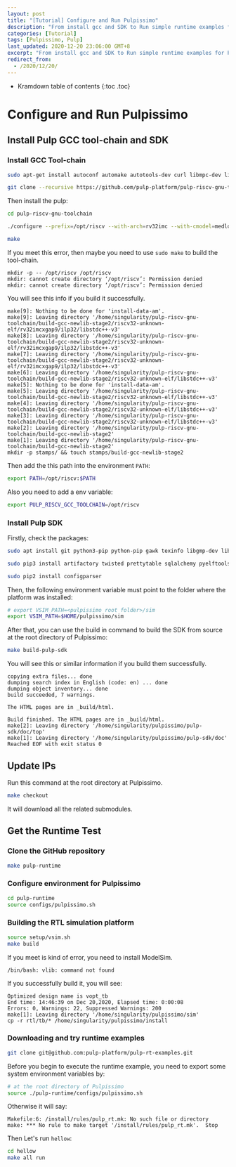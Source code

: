 ```yaml
---
layout: post
title: "[Tutorial] Configure and Run Pulpissimo"
description: "From install gcc and SDK to Run simple runtime examples for Pulpissimo"
categories: [Tutorial]
tags: [Pulpissimo, Pulp]
last_updated: 2020-12-20 23:06:00 GMT+8
excerpt: "From install gcc and SDK to Run simple runtime examples for Pulpissimo"
redirect_from:
  - /2020/12/20/
---
```


* Kramdown table of contents
{:toc .toc}
# Configure and Run Pulpissimo

## Install Pulp GCC tool-chain and SDK

### Install GCC Tool-chain

```bash
sudo apt-get install autoconf automake autotools-dev curl libmpc-dev libmpfr-dev libgmp-dev gawk build-essential bison flex texinfo gperf libtool patchutils bc zlib1g-dev

git clone --recursive https://github.com/pulp-platform/pulp-riscv-gnu-toolchain
```

Then install the pulp:

```bash
cd pulp-riscv-gnu-toolchain

./configure --prefix=/opt/riscv --with-arch=rv32imc --with-cmodel=medlow --enable-multilib

make
```

If you meet this error, then maybe you need to use `sudo make` to build the tool-chain.

```
mkdir -p -- /opt/riscv /opt/riscv
mkdir: cannot create directory ‘/opt/riscv’: Permission denied
mkdir: cannot create directory ‘/opt/riscv’: Permission denied
```

You will see this info if you build it successfully.

```
make[9]: Nothing to be done for 'install-data-am'.
make[9]: Leaving directory '/home/singularity/pulp-riscv-gnu-toolchain/build-gcc-newlib-stage2/riscv32-unknown-elf/rv32imcxgap9/ilp32/libstdc++-v3'
make[8]: Leaving directory '/home/singularity/pulp-riscv-gnu-toolchain/build-gcc-newlib-stage2/riscv32-unknown-elf/rv32imcxgap9/ilp32/libstdc++-v3'
make[7]: Leaving directory '/home/singularity/pulp-riscv-gnu-toolchain/build-gcc-newlib-stage2/riscv32-unknown-elf/rv32imcxgap9/ilp32/libstdc++-v3'
make[6]: Leaving directory '/home/singularity/pulp-riscv-gnu-toolchain/build-gcc-newlib-stage2/riscv32-unknown-elf/libstdc++-v3'
make[5]: Nothing to be done for 'install-data-am'.
make[5]: Leaving directory '/home/singularity/pulp-riscv-gnu-toolchain/build-gcc-newlib-stage2/riscv32-unknown-elf/libstdc++-v3'
make[4]: Leaving directory '/home/singularity/pulp-riscv-gnu-toolchain/build-gcc-newlib-stage2/riscv32-unknown-elf/libstdc++-v3'
make[3]: Leaving directory '/home/singularity/pulp-riscv-gnu-toolchain/build-gcc-newlib-stage2/riscv32-unknown-elf/libstdc++-v3'
make[2]: Leaving directory '/home/singularity/pulp-riscv-gnu-toolchain/build-gcc-newlib-stage2'
make[1]: Leaving directory '/home/singularity/pulp-riscv-gnu-toolchain/build-gcc-newlib-stage2'
mkdir -p stamps/ && touch stamps/build-gcc-newlib-stage2
```

Then add the this path into the environment `PATH`:

```bash
export PATH=/opt/riscv:$PATH
```

Also you need to add a env variable:

```bash
export PULP_RISCV_GCC_TOOLCHAIN=/opt/riscv
```

### Install Pulp SDK

Firstly, check the packages:

```bash
sudo apt install git python3-pip python-pip gawk texinfo libgmp-dev libmpfr-dev libmpc-dev swig3.0 libjpeg-dev lsb-core doxygen python3-sphinx sox graphicsmagick-libmagick-dev-compat libsdl2-dev libswitch-perl libftdi1-dev cmake scons libsndfile1-dev

sudo pip3 install artifactory twisted prettytable sqlalchemy pyelftools openpyxl xlsxwriter pyyaml numpy configparser pyvcd

sudo pip2 install configparser
```

Then, the following environment variable must point to the folder where the platform was installed:

```bash
# export VSIM_PATH=<pulpissimo root folder>/sim
export VSIM_PATH=$HOME/pulpissimo/sim
```

After that, you can use the build in command to build the SDK from source at the root directory of Pulpissimo:

```bash
make build-pulp-sdk
```

You will see this or similar information if you build them successfully.

```
copying extra files... done
dumping search index in English (code: en) ... done
dumping object inventory... done
build succeeded, 7 warnings.

The HTML pages are in _build/html.

Build finished. The HTML pages are in _build/html.
make[2]: Leaving directory '/home/singularity/pulpissimo/pulp-sdk/doc/top'
make[1]: Leaving directory '/home/singularity/pulpissimo/pulp-sdk/doc'
Reached EOF with exit status 0
```

## Update IPs

Run this command at the root directory at Pulpissimo.

```bash
make checkout
```

It will download all the related submodules.

## Get the Runtime Test

### Clone the GitHub repository

```bash
make pulp-runtime
```

### Configure environment for Pulpissimo

```bash
cd pulp-runtime
source configs/pulpissimo.sh
```

### Building the RTL simulation platform

```bash
source setup/vsim.sh
make build
```

If you meet is kind of error, you need to install ModelSim.

```
/bin/bash: vlib: command not found
```

If you successfully build it, you will see:

```
Optimized design name is vopt_tb
End time: 14:46:39 on Dec 20,2020, Elapsed time: 0:00:08
Errors: 0, Warnings: 22, Suppressed Warnings: 200
make[1]: Leaving directory '/home/singularity/pulpissimo/sim'
cp -r rtl/tb/* /home/singularity/pulpissimo/install
```

### Downloading and try runtime examples

```bash
git clone git@github.com:pulp-platform/pulp-rt-examples.git
```

Before you begin to execute the runtime example, you need to export some system environment variables by:

```bash
# at the root directory of Pulpissimo
source ./pulp-runtime/configs/pulpissimo.sh
```

Otherwise it will say:

```
Makefile:6: /install/rules/pulp_rt.mk: No such file or directory
make: *** No rule to make target '/install/rules/pulp_rt.mk'.  Stop
```

Then Let's run `hellow`:

```bash
cd hellow
make all run
```

